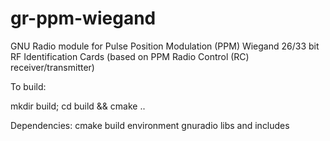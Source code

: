 # gr-ppm-wiegand
GNU Radio module for Pulse Position Modulation (PPM) Wiegand 26/33 bit RF Identification Cards (based on PPM Radio Control (RC) receiver/transmitter)


To build:

mkdir build;
cd build && cmake ..


Dependencies:
cmake
build environment
gnuradio libs and includes
